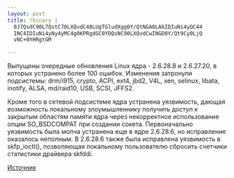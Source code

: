 ```yaml
--- 
layout: post
title: !binary |
  0J7QsdC90L7QstC70LXQvdC40LUgTGludXgg0Y/QtNGA0LA6IDIuNi4yOC44
  INC4IDIuNi4yNy4yMC4g0KPRgdGC0YDQsNC90LXQvdCwINGD0Y/Qt9Cy0LjQ
  vNC+0YHRgtGM

---
```

Выпущены очередные обновления Linux ядра - 2.6.28.8 и 2.6.27.20, в которых устранено более 100 ошибок. Изменения затронули подсистемы: drm/i915, crypto, ACPI, ext4, jbd2, V4L, xen, selinux, libata, inotify, ALSA, md/raid10, USB, SCSI, JFFS2.

Кроме того в сетевой подсистеме ядра устранена уязвимость, дающая возможность локальному злоумышленнику получить доступ к закрытым областям памяти ядра через некорректное использование опции SO_BSDCOMPAT при создании сокета. Первоначально уязвимость была молча устранена еще в ядре 2.6.28.6, но исправление оказалось неполным. В 2.6.28.6 также была исправлена уязвимость в skfp_ioctl(), позволяющая локальному пользователю сбросить счетчики статистики драйвера skfddi.

<a href="http://www.opennet.ru/opennews/art.shtml?num=20780" target="_blank">Источник</a>
